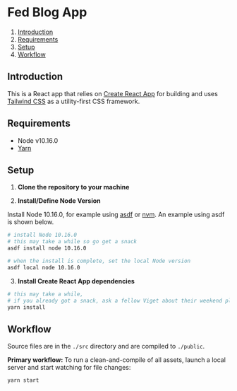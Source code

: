 # Fed Blog App

1. [Introduction](#introduction)
2. [Requirements](#requirements)
3. [Setup](#setup)
4. [Workflow](#workflow)

## Introduction

This is a React app that relies on [Create React App](https://github.com/facebook/create-react-app) for building and uses [Tailwind CSS](https://tailwindcss.com/) as a utility-first CSS framework.

## Requirements

- Node v10.16.0
- [Yarn](https://yarnpkg.com/lang/en/docs/install/)

## Setup

1. **Clone the repository to your machine**

2. **Install/Define Node Version**

Install Node 10.16.0, for example using [asdf](https://github.com/asdf-vm/asdf) or [nvm](https://github.com/creationix/nvm). An example using asdf is shown below.

```bash
# install Node 10.16.0
# this may take a while so go get a snack
asdf install node 10.16.0

# when the install is complete, set the local Node version
asdf local node 10.16.0
```

3. **Install Create React App dependencies**

```bash
# this may take a while,
# if you already got a snack, ask a fellow Viget about their weekend plans
yarn install
```

## Workflow

Source files are in the `./src` directory and are compiled to `./public`.

**Primary workflow:** To run a clean-and-compile of all assets, launch a local server and start watching for file changes:

```bash
yarn start
```
